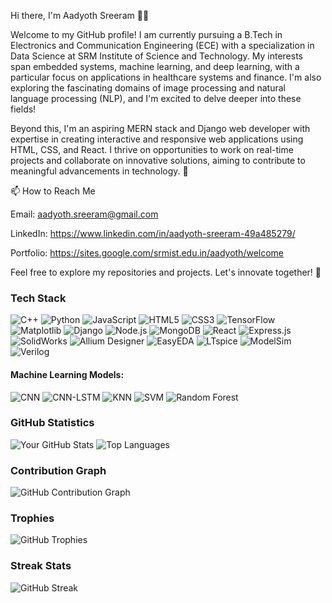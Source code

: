Hi there, I'm Aadyoth Sreeram 👋✨

Welcome to my GitHub profile! I am currently pursuing a B.Tech in Electronics and Communication Engineering (ECE) with a specialization in Data Science at SRM Institute of Science and Technology. My interests span embedded systems, machine learning, and deep learning, with a particular focus on applications in healthcare systems and finance. I'm also exploring the fascinating domains of image processing and natural language processing (NLP), and I'm excited to delve deeper into these fields!

Beyond this, I'm an aspiring MERN stack and Django web developer with expertise in creating interactive and responsive web applications using HTML, CSS, and React. I thrive on opportunities to work on real-time projects and collaborate on innovative solutions, aiming to contribute to meaningful advancements in technology. 🚀

📫 How to Reach Me

Email: aadyoth.sreeram@gmail.com

LinkedIn: https://www.linkedin.com/in/aadyoth-sreeram-49a485279/

Portfolio: https://sites.google.com/srmist.edu.in/aadyoth/welcome


Feel free to explore my repositories and projects. Let's innovate together! 🚀

### Tech Stack

![C++](https://img.shields.io/badge/-C++-00599C?style=for-the-badge&logo=cplusplus&logoColor=white)
![Python](https://img.shields.io/badge/-Python-3776AB?style=for-the-badge&logo=python&logoColor=white)
![JavaScript](https://img.shields.io/badge/-JavaScript-F7DF1E?style=for-the-badge&logo=javascript&logoColor=black)
![HTML5](https://img.shields.io/badge/-HTML5-E34F26?style=for-the-badge&logo=html5&logoColor=white)
![CSS3](https://img.shields.io/badge/-CSS3-1572B6?style=for-the-badge&logo=css3&logoColor=white)
![TensorFlow](https://img.shields.io/badge/-TensorFlow-FF6F00?style=for-the-badge&logo=tensorflow&logoColor=white)
![Matplotlib](https://img.shields.io/badge/-Matplotlib-3766AB?style=for-the-badge&logo=python&logoColor=white)
![Django](https://img.shields.io/badge/-Django-092E20?style=for-the-badge&logo=django&logoColor=white)
![Node.js](https://img.shields.io/badge/-Node.js-339933?style=for-the-badge&logo=nodedotjs&logoColor=white)
![MongoDB](https://img.shields.io/badge/-MongoDB-47A248?style=for-the-badge&logo=mongodb&logoColor=white)
![React](https://img.shields.io/badge/-React-61DAFB?style=for-the-badge&logo=react&logoColor=black)
![Express.js](https://img.shields.io/badge/-Express.js-000000?style=for-the-badge&logo=express&logoColor=white)
![SolidWorks](https://img.shields.io/badge/-SolidWorks-FF0000?style=for-the-badge&logo=solidworks&logoColor=white)
![Allium Designer](https://img.shields.io/badge/-Allium%20Designer-8A2BE2?style=for-the-badge&logoColor=white)
![EasyEDA](https://img.shields.io/badge/-EasyEDA-0078D7?style=for-the-badge&logoColor=white)
![LTspice](https://img.shields.io/badge/-LTspice-003B73?style=for-the-badge&logoColor=white)
![ModelSim](https://img.shields.io/badge/-ModelSim-007ACC?style=for-the-badge&logoColor=white)
![Verilog](https://img.shields.io/badge/-Verilog-FFA500?style=for-the-badge&logo=verilog&logoColor=white)

#### Machine Learning Models:
![CNN](https://img.shields.io/badge/-CNN-FF6F00?style=for-the-badge&logo=tensorflow&logoColor=white)
![CNN-LSTM](https://img.shields.io/badge/-CNN--LSTM-FF6F00?style=for-the-badge&logo=keras&logoColor=white)
![KNN](https://img.shields.io/badge/-KNN-3776AB?style=for-the-badge&logo=scikitlearn&logoColor=white)
![SVM](https://img.shields.io/badge/-SVM-FF6F00?style=for-the-badge&logo=scikitlearn&logoColor=white)
![Random Forest](https://img.shields.io/badge/-Random%20Forest-47A248?style=for-the-badge&logo=scikitlearn&logoColor=white)


### GitHub Statistics

![Your GitHub Stats](https://github-readme-stats.vercel.app/api?username=Aadyothcoding&show_icons=true&theme=radical)
![Top Languages](https://github-readme-stats.vercel.app/api/top-langs/?username=Aadyothcoding&layout=compact&theme=radical)

### Contribution Graph

![GitHub Contribution Graph](https://github-readme-activity-graph.vercel.app/graph?username=Aadyothcoding&theme=radical)


### Trophies

![GitHub Trophies](https://github-profile-trophy.vercel.app/?username=Aadyothcoding&theme=radical)

### Streak Stats

![GitHub Streak](https://streak-stats.demolab.com/?user=Aadyothcoding&theme=radical)





